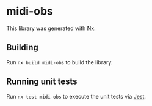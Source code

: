 # midi-obs

This library was generated with [Nx](https://nx.dev).

## Building

Run `nx build midi-obs` to build the library.

## Running unit tests

Run `nx test midi-obs` to execute the unit tests via [Jest](https://jestjs.io).
